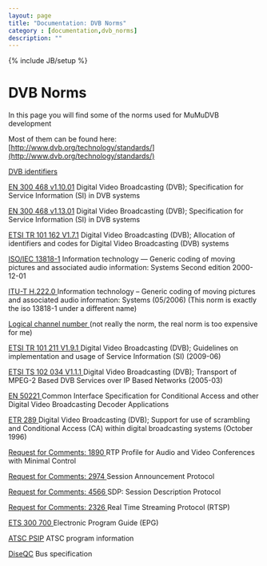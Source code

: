 ```yaml
---
layout: page
title: "Documentation: DVB Norms"
category : [documentation,dvb_norms]
description: ""
---
```

{% include JB/setup %}

# DVB Norms


In this page you will find some of the norms used for MuMuDVB development

Most of them can be found here:  [http://www.dvb.org/technology/standards/](http://www.dvb.org/technology/standards/)


[DVB identifiers](http://www.dvbservices.com/identifiers/index.php)

[EN 300 468 v1.10.01](http://data.mumudvb.net/doc/en_300468v011001o.pdf)  Digital Video Broadcasting (DVB);
Specification for Service Information (SI) in DVB systems

[ EN 300 468 v1.13.01](http://data.mumudvb.net/doc/en_300468v011301p.pdf) Digital Video Broadcasting (DVB);
Specification for Service Information (SI) in DVB systems

[ETSI TR 101 162 V1.7.1](http://data.mumudvb.net/doc/ts_101162v010701p.pdf) Digital Video Broadcasting (DVB); Allocation of identifiers and codes for Digital Video Broadcasting (DVB) systems 

[ISO/IEC 13818-1](http://data.mumudvb.net/doc/iso13818-1_.pdf) Information technology — Generic coding of moving pictures and associated audio information: Systems Second edition 2000-12-01

[ITU-T H.222.0 ](http://data.mumudvb.net/doc/T-REC-H.222.0-200605-I!!PDF-E.pdf)    Information technology – Generic coding of moving pictures and associated audio information: Systems (05/2006) (This norm is exactly the iso 13818-1 under a different name) 

[Logical channel number ](http://data.mumudvb.net/doc/Specifiche_LCN.pdf)    (not really the norm, the real norm is too expensive for me) 

[ETSI TR 101 211 V1.9.1 ](http://data.mumudvb.net/doc/tr_101211v010901p.pdf)    Digital Video Broadcasting (DVB); Guidelines on implementation and usage of Service Information (SI)  (2009-06)

[ETSI TS 102 034 V1.1.1 ](http://data.mumudvb.net/doc/ts_102034v010101p.pdf)   Digital Video Broadcasting (DVB); Transport of MPEG-2 Based DVB Services over IP Based Networks (2005-03)


[EN 50221 ](http://data.mumudvb.net/doc/en50221.pdf)   Common Interface Specification for Conditional Access and other Digital Video Broadcasting Decoder Applications 

[ETR 289 ](http://data.mumudvb.net/doc/etr289-e1.pdf)    Digital Video Broadcasting (DVB); Support for use of scrambling and Conditional Access (CA) within digital broadcasting systems (October 1996)


[Request for Comments: 1890 ](http://data.mumudvb.net/doc/rfc1890.txt)   RTP Profile for Audio and Video Conferences with Minimal Control

[Request for Comments: 2974 ](http://data.mumudvb.net/doc/rfc2974.txt)   Session Announcement Protocol

[Request for Comments: 4566 ](http://data.mumudvb.net/doc/rfc4566.txt)    SDP: Session Description Protocol

[Request for Comments: 2326 ](http://data.mumudvb.net/doc/rfc2326.txt)   Real Time Streaming Protocol (RTSP)

[ETS 300 700 ](http://data.mumudvb.net/doc/ets_300707e01c.pdf)   Electronic Program Guide (EPG)

[ATSC PSIP](http://www.atsc.org/cms/standards/a_65-2009.pdf)   ATSC program information

[DiseQC](http://data.mumudvb.net/doc/bus_spec.pdf) Bus specification   

